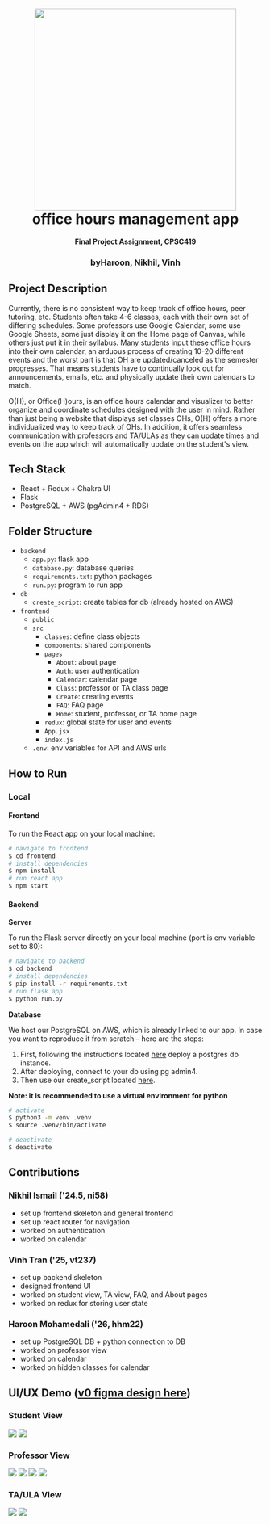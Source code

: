 <h1 align="center">
  <img src="frontend/public/text_logo.png" width="400" />
  <br/>
  office hours management app
</h1>

<div align="center">
  <p>
    <strong>Final Project Assignment, CPSC419</strong>
  </p>
</div>

<h3 align="center">byHaroon,  Nikhil, Vinh </h3>

## Project Description

Currently, there is no consistent way to keep track of office hours, peer tutoring, etc. Students often take 4-6 classes, each with their own set of differing schedules. Some professors use Google Calendar, some use Google Sheets, some just display it on the Home page of Canvas, while others just put it in their syllabus. Many students input these office hours into their own calendar, an arduous process of creating 10-20 different events and the worst part is that OH are updated/canceled as the semester progresses. That means students have to continually look out for announcements, emails, etc. and physically update their own calendars to match.

O(H), or Office(H)ours, is an office hours calendar and visualizer to better organize and coordinate schedules designed with the user in mind. Rather than just being a website that displays set classes OHs, O(H) offers a more individualized way to keep track of OHs. In addition, it offers seamless communication with professors and TA/ULAs as they can update times and events on the app which will automatically update on the student's view.

## Tech Stack

- React + Redux + Chakra UI
- Flask
- PostgreSQL + AWS (pgAdmin4 + RDS)

## Folder Structure

- `backend`
  - `app.py`: flask app
  - `database.py`: database queries
  - `requirements.txt`: python packages
  - `run.py`: program to run app
- `db`
  - `create_script`: create tables for db (already hosted on AWS)
- `frontend`
  - `public`
  - `src`
    - `classes`: define class objects
    - `components`: shared components
    - `pages`
      - `About`: about page
      - `Auth`: user authentication
      - `Calendar`: calendar page
      - `Class`: professor or TA class page
      - `Create`: creating events
      - `FAQ`: FAQ page
      - `Home`: student, professor, or TA home page
    - `redux`: global state for user and events
    - `App.jsx`
    - `index.js`
  - `.env`: env variables for API and AWS urls

## How to Run

### Local

#### Frontend

To run the React app on your local machine:

```bash
# navigate to frontend
$ cd frontend
# install dependencies
$ npm install
# run react app
$ npm start
```

#### Backend

**Server**

To run the Flask server directly on your local machine (port is env variable set to 80):

```bash
# navigate to backend
$ cd backend
# install dependencies
$ pip install -r requirements.txt
# run flask app
$ python run.py
```
**Database**

We host our PostgreSQL on AWS, which is already linked to our app. In case you want to reproduce it from scratch – here are the steps:

1. First, following the instructions located [here](https://aws.amazon.com/getting-started/hands-on/create-connect-postgresql-db/) deploy a postgres db instance.
2. After deploying, connect to your db using pg admin4.
3. Then use our create_script located [here](db/create_script).

**Note: it is recommended to use a virtual environment for python**

```bash
# activate
$ python3 -m venv .venv
$ source .venv/bin/activate

# deactivate
$ deactivate
```

## Contributions

### Nikhil Ismail ('24.5, ni58)

- set up frontend skeleton and general frontend
- set up react router for navigation
- worked on authentication
- worked on calendar

### Vinh Tran ('25, vt237)

- set up backend skeleton
- designed frontend UI
- worked on student view, TA view, FAQ, and About pages
- worked on redux for storing user state

### Haroon Mohamedali ('26, hhm22)

- set up PostgreSQL DB + python connection to DB
- worked on professor view
- worked on calendar
- worked on hidden classes for calendar

## UI/UX Demo ([v0 figma design here](https://www.figma.com/file/TSaiytXbBwi5lgdekpF6Sw/O(H)-App?type=design&node-id=0%3A1&mode=design&t=2Pk2q2PRqZGBqYvp-1))

### Student View
<img src="frontend/public/student_home.png" />
<img src="frontend/public/student_calendar.png" />

### Professor View
<img src="frontend/public/prof_home.png" />
<img src="frontend/public/prof_calendar.png" />
<img src="frontend/public/prof_create_class.png" />
<img src="frontend/public/prof_update_class.png" />

### TA/ULA View
<img src="frontend/public/ta_home.png" />
<img src="frontend/public/ta_calendar.png" />

